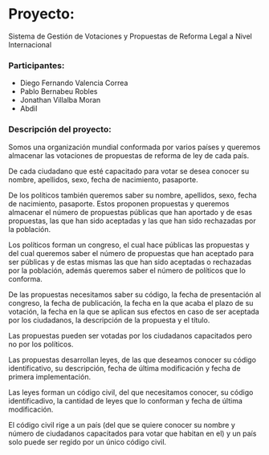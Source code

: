 # Proyecto: 
Sistema de Gestión de Votaciones y Propuestas de Reforma Legal a Nivel Internacional

### Participantes:
- Diego Fernando Valencia Correa
- Pablo Bernabeu Robles
- Jonathan Villalba Moran
- Abdil

### Descripción del proyecto:
Somos una organización mundial conformada por varios países y queremos almacenar las votaciones de propuestas de reforma de ley de cada país.

De cada ciudadano que esté capacitado para votar se desea conocer su nombre, apellidos, sexo, fecha de nacimiento, pasaporte.

De los políticos también queremos saber su nombre, apellidos, sexo, fecha de nacimiento, pasaporte. Estos proponen propuestas y queremos almacenar el número de propuestas públicas que han aportado y de esas propuestas, las que han sido aceptadas y las que han sido rechazadas por la población.

Los políticos forman un congreso, el cual hace públicas las propuestas y del cual queremos saber el número de propuestas que han aceptado para ser públicas y de estas mismas las que han sido aceptadas o rechazadas por la población, además queremos saber el número de políticos que lo conforma.

De las propuestas necesitamos saber su código, la fecha de presentación al congreso, la fecha de publicación, la fecha en la que acaba el plazo de su votación, la fecha en la que se aplican sus efectos en caso de ser aceptada por los ciudadanos, la descripción de la propuesta y el título.

Las propuestas pueden ser votadas por los ciudadanos capacitados pero no por los políticos.

Las propuestas desarrollan leyes, de las que deseamos conocer su código identificativo, su descripción, fecha de última modificación y fecha de primera implementación.

Las leyes forman un código civil, del que necesitamos conocer, su código identificadivo, la cantidad de leyes que lo conforman y fecha de última modificación.

El código civil rige a un país (del que se quiere conocer su nombre y número de ciudadanos capacitados para votar que habitan en el) y un país solo puede ser regido por un único código civil. 




